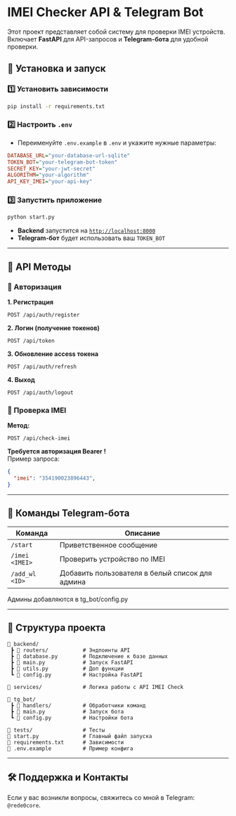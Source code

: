 # IMEI Checker API & Telegram Bot

Этот проект представляет собой систему для проверки IMEI устройств. Включает **FastAPI** для API-запросов и **Telegram-бота** для удобной проверки.

## 🚀 Установка и запуск

### 1️⃣ Установить зависимости
```bash
pip install -r requirements.txt
```

### 2️⃣ Настроить `.env`
- Переименуйте `.env.example` в `.env` и укажите нужные параметры:
```ini
DATABASE_URL="your-database-url-sqlite"
TOKEN_BOT="your-telegram-bot-token"
SECRET_KEY="your-jwt-secret"
ALGORITHM="your-algorithm"
API_KEY_IMEI="your-api-key"
```

### 3️⃣ Запустить приложение
```bash
python start.py
```
- **Backend** запустится на [`http://localhost:8000`](http://localhost:8000)
- **Telegram-бот** будет использовать ваш `TOKEN_BOT`

---

## 📡 API Методы

### 🔹 Авторизация
**1. Регистрация**
```http
POST /api/auth/register
```
**2. Логин (получение токенов)**
```http
POST /api/token
```
**3. Обновление access токена**
```http
POST /api/auth/refresh
```
**4. Выход**
```http
POST /api/auth/logout
```

### 🔹 Проверка IMEI
**Метод:**  
```http
POST /api/check-imei
```
**Требуется авторизация Bearer <key>!**  
Пример запроса:
```json
{
  "imei": "354190023896443",
}
```

---

## 🤖 Команды Telegram-бота
| Команда      | Описание                                  |
|-------------|------------------------------------------|
| `/start`     | Приветственное сообщение               |
| `/imei <IMEI>` | Проверить устройство по IMEI           |
| `/add_wl <ID>` | Добавить пользователя в белый список для админа |

Админы добавляются в tg_bot/config.py

---

## 📂 Структура проекта
```
📂 backend/
 ┣ 📂 routers/           # Эндпоинты API
 ┣ 📂 database.py        # Подключение к базе данных
 ┣ 📄 main.py            # Запуск FastAPI
 ┣ 📄 utils.py           # Доп функции
 ┗ 📄 config.py          # Настройка FastAPI

📂 services/             # Логика работы с API IMEI Check

📂 tg_bot/
 ┣ 📂 handlers/          # Обработчики команд
 ┣ 📄 main.py            # Запуск бота
 ┗ 📄 config.py          # Настройки бота

📂 tests/                # Тесты
📄 start.py              # Главный файл запуска
📄 requirements.txt      # Зависимости
📄 .env.example          # Пример конфига
```

---

## 🛠 Поддержка и Контакты
Если у вас возникли вопросы, свяжитесь со мной в Telegram: `@rede0core`.
